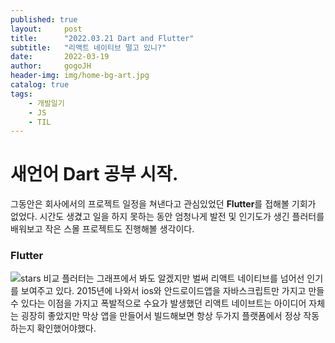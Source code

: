 ```yaml
---
published: true
layout:     post
title:      "2022.03.21 Dart and Flutter"
subtitle:   "리액트 네이티브 떨고 있니?"
date:       2022-03-19
author:     gogoJH
header-img: img/home-bg-art.jpg
catalog: true
tags:
    - 개발일기
    - JS
    - TIL
---
```

# 새언어 Dart 공부 시작.

그동안은 회사에서의 프로젝트 일정을 쳐낸다고 관심있었던 **Flutter**를 접해볼 
기회가 없었다.
시간도 생겼고 일을 하지 못하는 동안 엄청나게 발전 및 인기도가 생긴 플러터를 배워보고 작은 스몰 프로젝트도 진행해볼 생각이다.

### Flutter 
![stars 비교](https://ichi.pro/assets/images/max/724/0*g9h3ryw801Lx6Lzu)
플러터는 그래프에서 봐도 알겠지만 벌써 리액트 네이티브를 넘어선 인기를 보여주고 있다.
2015년에 나와서 ios와 안드로이드앱을 자바스크립트만 가지고 만들 수 있다는 이점을 가지고 폭발적으로 수요가 발생했던 리액트 네이브트는 아이디어 자체는 굉장히 좋았지만 막상 앱을 만들어서 빌드해보면 항상  두가지 플랫폼에서 정상 작동하는지 확인했어야했다.
<!--stackedit_data:
eyJoaXN0b3J5IjpbLTU3ODcwNjAwMCwtMjA2Mjg1NTk1NSwzMD
I5ODQzMiwxMDA4MDU3NjUyLDY1NDYyNTA2NF19
-->